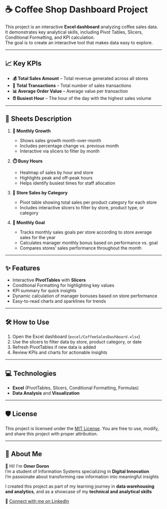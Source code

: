 # ☕ Coffee Shop Dashboard Project

This project is an interactive **Excel dashboard** analyzing coffee sales data. It demonstrates key analytical skills, including Pivot Tables, Slicers, Conditional Formatting, and KPI calculation.  
The goal is to create an interactive tool that makes data easy to explore.

---

## 📈 Key KPIs
- **💰 Total Sales Amount** – Total revenue generated across all stores  
- **🛒 Total Transactions** – Total number of sales transactions  
- **📊 Average Order Value** – Average value per transaction  
- **⏰ Busiest Hour** – The hour of the day with the highest sales volume  

---

## 📑 Sheets Description

1. **📅 Monthly Growth**  
   - Shows sales growth month-over-month  
   - Includes percentage change vs. previous month  
   - Interactive via slicers to filter by month

2. **⏱️ Busy Hours**  
   - Heatmap of sales by hour and store  
   - Highlights peak and off-peak hours  
   - Helps identify busiest times for staff allocation

3. **🏪 Store Sales by Category**  
   - Pivot table showing total sales per product category for each store  
   - Includes interactive slicers to filter by store, product type, or category

4. **🎯 Monthly Goal**  
   - Tracks monthly sales goals per store according to store average sales for the year  
   - Calculates manager monthly bonus based on performance vs. goal  
   - Compares stores’ sales performance throughout the month

---

## ✨ Features
- Interactive **PivotTables** with **Slicers**  
- Conditional Formatting for highlighting key values  
- KPI summary for quick insights  
- Dynamic calculation of manager bonuses based on store performance  
- Easy-to-read charts and sparklines for trends

---

## 🛠️ How to Use
1. Open the Excel dashboard (`excel/CoffeeSalesDashboard.xlsx`)  
2. Use the slicers to filter data by store, product category, or date  
3. Refresh PivotTables if new data is added  
4. Review KPIs and charts for actionable insights

---

## 💻 Technologies
- **Excel** (PivotTables, Slicers, Conditional Formatting, Formulas)  
- **Data Analysis** and **Visualization**

---

## 🛡️ License
This project is licensed under the [MIT License](LICENSE). You are free to use, modify, and share this project with proper attribution.

---

## 🌟 About Me
👋 Hi! I'm **Omer Doron**  
I’m a student of Information Systems specializing in **Digital Innovation**  
I’m passionate about transforming raw information into meaningful insights  

I created this project as part of my learning journey in **data warehousing and analytics**, and as a showcase of my **technical and analytical skills**

🔗 [Connect with me on LinkedIn](https://www.linkedin.com/in/omer-doron-a070732b1/)
